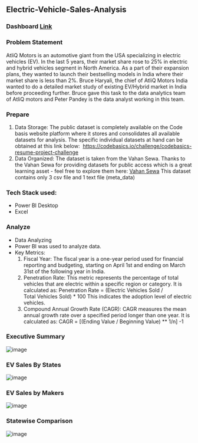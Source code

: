 ## Electric-Vehicle-Sales-Analysis
### Dashboard [Link ](https://app.powerbi.com/view?r=eyJrIjoiY2RkZjJlYjgtNGRkMC00NTYwLTllNDktYjFjYTJiMWVmOGJjIiwidCI6ImM2ZTU0OWIzLTVmNDUtNDAzMi1hYWU5LWQ0MjQ0ZGM1YjJjNCJ9)
### Problem Statement
AtliQ Motors is an automotive giant from the USA specializing in electric vehicles (EV). In the last 5 years, their market share rose to 25% in electric and hybrid vehicles segment in North America. As a part of their expansion plans, they wanted to launch their bestselling models in India where their market share is less than 2%. Bruce Haryali, the chief of AtliQ Motors India wanted to do a detailed market study of existing EV/Hybrid market in India before proceeding further. Bruce gave this task to the data analytics team of AtliQ motors and Peter Pandey is the data analyst working in this team. 
### Prepare
1. Data Storage:
The public dataset is completely available on the Code basis website platform where it stores and consolidates all available datasets for analysis. The specific individual datasets at hand can be obtained at this link below:
 https://codebasics.io/challenge/codebasics-resume-project-challenge
2. Data Organized:
The dataset is taken from the Vahan Sewa. Thanks to the Vahan Sewa for providing datasets for public access which is a great learning asset - feel free to explore them here: [Vahan Sewa](https://vahan.parivahan.gov.in/vahan4dashboard/vahan/view/reportview.xhtml) This dataset contains only 3 csv file and 1 text file (meta_data)

### Tech Stack used: 
- Power BI Desktop
- Excel
### Analyze 
- Data Analyzing
- Power BI was used to analyze data.
- Key Metrics:
    1. Fiscal Year: The fiscal year is a one-year period used for financial reporting and budgeting, starting on April 1st and ending on March 31st of the following year in India.
    2. Penetration Rate: This metric represents the percentage of total vehicles that are electric within a specific region or category. It is calculated as: Penetration Rate = (Electric Vehicles Sold / Total Vehicles Sold) * 100
This indicates the adoption level of electric vehicles.
    3. Compound Annual Growth Rate (CAGR): CAGR measures the mean annual growth rate over a specified period longer than one year. It is calculated as: CAGR = [(Ending Value / Beginning Value) ** 1/n] -1
### Executive Summary
![image](https://github.com/user-attachments/assets/4e97e25b-c8e3-40c0-8d1c-454a18688aea)

### EV Sales By States
![image](https://github.com/user-attachments/assets/4e52f9b0-4567-4162-a55c-4806134ead01)

### EV Sales by Makers
![image](https://github.com/user-attachments/assets/399ddca6-55cc-4123-b040-f46848a46507)

### Statewise Comparison
![image](https://github.com/user-attachments/assets/6aadcc76-19c3-4930-b66f-0f8c6d3819a0)
